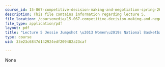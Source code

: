 ```yaml
---
course_id: 15-067-competitive-decision-making-and-negotiation-spring-2011
description: This file contains information regarding lecture 5.
file_location: /coursemedia/15-067-competitive-decision-making-and-negotiation-spring-2011/33e23c6847d142924edf209482a23caf_MIT15_067S11_lec05.pdf
file_type: application/pdf
layout: pdf
title: "Lecture 5 Jessie Jumpshot \u2013 Women\u2019s National Basketball League"
type: course
uid: 33e23c6847d142924edf209482a23caf

---
```

None